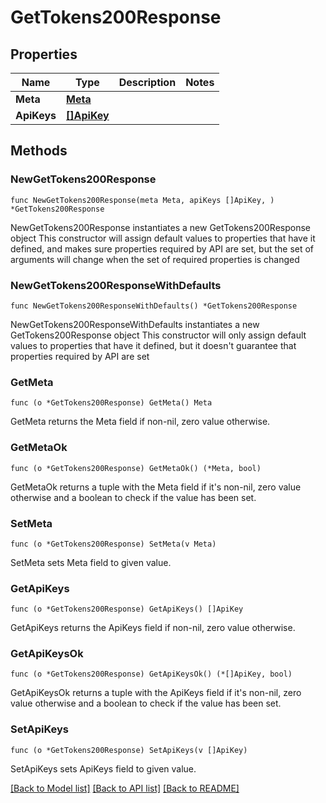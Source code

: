 # GetTokens200Response

## Properties

Name | Type | Description | Notes
------------ | ------------- | ------------- | -------------
**Meta** | [**Meta**](Meta.md) |  | 
**ApiKeys** | [**[]ApiKey**](ApiKey.md) |  | 

## Methods

### NewGetTokens200Response

`func NewGetTokens200Response(meta Meta, apiKeys []ApiKey, ) *GetTokens200Response`

NewGetTokens200Response instantiates a new GetTokens200Response object
This constructor will assign default values to properties that have it defined,
and makes sure properties required by API are set, but the set of arguments
will change when the set of required properties is changed

### NewGetTokens200ResponseWithDefaults

`func NewGetTokens200ResponseWithDefaults() *GetTokens200Response`

NewGetTokens200ResponseWithDefaults instantiates a new GetTokens200Response object
This constructor will only assign default values to properties that have it defined,
but it doesn't guarantee that properties required by API are set

### GetMeta

`func (o *GetTokens200Response) GetMeta() Meta`

GetMeta returns the Meta field if non-nil, zero value otherwise.

### GetMetaOk

`func (o *GetTokens200Response) GetMetaOk() (*Meta, bool)`

GetMetaOk returns a tuple with the Meta field if it's non-nil, zero value otherwise
and a boolean to check if the value has been set.

### SetMeta

`func (o *GetTokens200Response) SetMeta(v Meta)`

SetMeta sets Meta field to given value.


### GetApiKeys

`func (o *GetTokens200Response) GetApiKeys() []ApiKey`

GetApiKeys returns the ApiKeys field if non-nil, zero value otherwise.

### GetApiKeysOk

`func (o *GetTokens200Response) GetApiKeysOk() (*[]ApiKey, bool)`

GetApiKeysOk returns a tuple with the ApiKeys field if it's non-nil, zero value otherwise
and a boolean to check if the value has been set.

### SetApiKeys

`func (o *GetTokens200Response) SetApiKeys(v []ApiKey)`

SetApiKeys sets ApiKeys field to given value.



[[Back to Model list]](../README.md#documentation-for-models) [[Back to API list]](../README.md#documentation-for-api-endpoints) [[Back to README]](../README.md)



